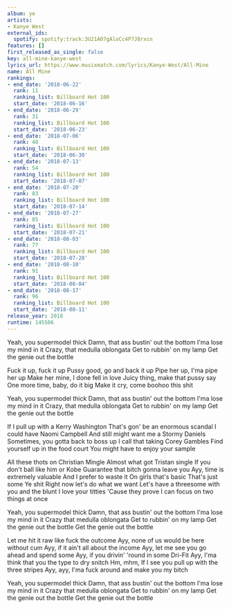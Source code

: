 ```yaml
---
album: ye
artists:
- Kanye West
external_ids:
  spotify: spotify:track:3U21A07gAloCc4P7J8rxcn
features: []
first_released_as_single: false
key: all-mine-kanye-west
lyrics_url: https://www.musixmatch.com/lyrics/Kanye-West/All-Mine
name: All Mine
rankings:
- end_date: '2018-06-22'
  rank: 11
  ranking_list: Billboard Hot 100
  start_date: '2018-06-16'
- end_date: '2018-06-29'
  rank: 31
  ranking_list: Billboard Hot 100
  start_date: '2018-06-23'
- end_date: '2018-07-06'
  rank: 48
  ranking_list: Billboard Hot 100
  start_date: '2018-06-30'
- end_date: '2018-07-13'
  rank: 54
  ranking_list: Billboard Hot 100
  start_date: '2018-07-07'
- end_date: '2018-07-20'
  rank: 83
  ranking_list: Billboard Hot 100
  start_date: '2018-07-14'
- end_date: '2018-07-27'
  rank: 85
  ranking_list: Billboard Hot 100
  start_date: '2018-07-21'
- end_date: '2018-08-03'
  rank: 77
  ranking_list: Billboard Hot 100
  start_date: '2018-07-28'
- end_date: '2018-08-10'
  rank: 91
  ranking_list: Billboard Hot 100
  start_date: '2018-08-04'
- end_date: '2018-08-17'
  rank: 96
  ranking_list: Billboard Hot 100
  start_date: '2018-08-11'
release_year: 2018
runtime: 145506
---
```

Yeah, you supermodel thick
Damn, that ass bustin' out the bottom
I'ma lose my mind in it
Crazy, that medulla oblongata
Get to rubbin' on my lamp
Get the genie out the bottle

Fuck it up, fuck it up
Pussy good, go and back it up
Pipe her up, I'ma pipe her up
Make her mine, I done fell in love
Juicy thing, make that pussy say
One more time, baby, do it big
Make it cry, come boohoo this shit

Yeah, you supermodel thick
Damn, that ass bustin' out the bottom
I'ma lose my mind in it
Crazy, that medulla oblongata
Get to rubbin' on my lamp
Get the genie out the bottle

If I pull up with a Kerry Washington
That's gon' be an enormous scandal
I could have Naomi Campbell
And still might want me a Stormy Daniels
Sometimes, you gotta back to boss up
I call that taking Corey Gambles
Find yourself up in the food court
You might have to enjoy your sample

All these thots on Christian Mingle
Almost what got Tristan single
If you don't ball like him or Kobe
Guarantee that bitch gonna leave you
Ayy, time is extremely valuable
And I prefer to waste it
On girls that's basic
That's just some Ye shit
Right now let's do what we want
Let's have a threesome with you and the blunt
I love your titties
'Cause they prove I can focus on two things at once

Yeah, you supermodel thick
Damn, that ass bustin' out the bottom
I'ma lose my mind in it
Crazy that medulla oblongata
Get to rubbin' on my lamp
Get the genie out the bottle
Get the genie out the bottle

Let me hit it raw like fuck the outcome
Ayy, none of us would be here without cum
Ayy, if it ain't all about the income
Ayy, let me see you go ahead and spend some
Ayy, if you drivin' 'round in some Dri-Fit
Ayy, I'ma think that you the type to dry snitch
Hm, mhm, If I see you pull up with the three stripes
Ayy, ayy, I'ma fuck around and make you my bitch

Yeah, you supermodel thick
Damn, that ass bustin' out the bottom
I'ma lose my mind in it
Crazy that medulla oblongata
Get to rubbin' on my lamp
Get the genie out the bottle
Get the genie out the bottle
